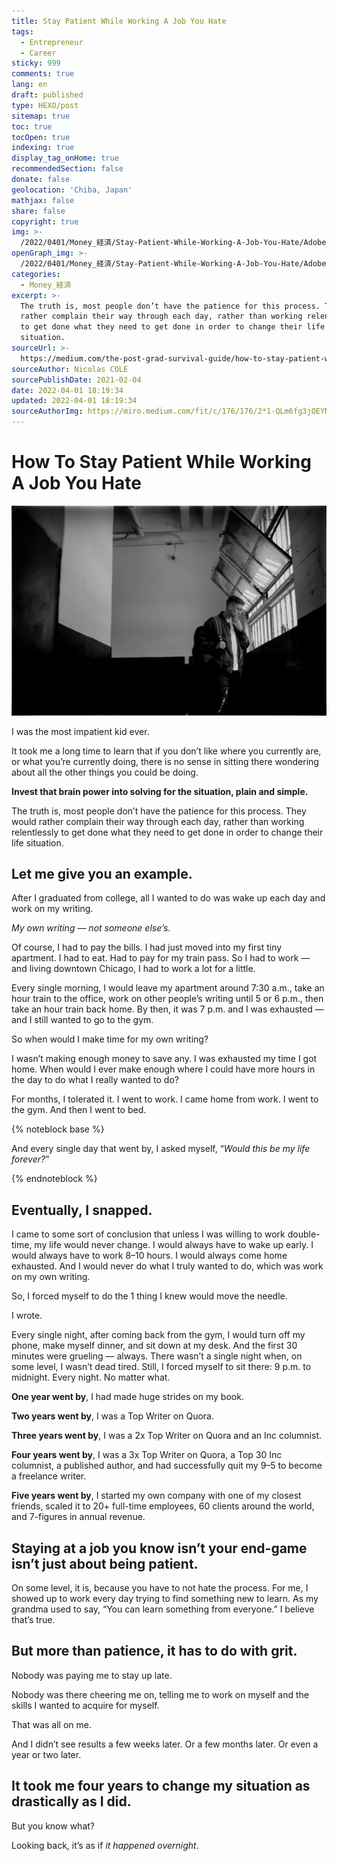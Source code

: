 ```yaml
---
title: Stay Patient While Working A Job You Hate
tags:
  - Entrepreneur
  - Career
sticky: 999
comments: true
lang: en
draft: published
type: HEXO/post
sitemap: true
toc: true
tocOpen: true
indexing: true
display_tag_onHome: true
recommendedSection: false
donate: false
geolocation: 'Chiba, Japan'
mathjax: false
share: false
copyright: true
img: >-
  /2022/0401/Money_経済/Stay-Patient-While-Working-A-Job-You-Hate/AdobeStock_494683411.svg
openGraph_img: >-
  /2022/0401/Money_経済/Stay-Patient-While-Working-A-Job-You-Hate/AdobeStock_494683411.png
categories:
  - Money_経済
excerpt: >-
  The truth is, most people don’t have the patience for this process. They would
  rather complain their way through each day, rather than working relentlessly
  to get done what they need to get done in order to change their life
  situation.
sourceUrl: >-
  https://medium.com/the-post-grad-survival-guide/how-to-stay-patient-while-working-a-job-you-hate-f2ceffcdfd1e
sourceAuthor: Nicolas COLE
sourcePublishDate: 2021-02-04
date: 2022-04-01 18:19:34
updated: 2022-04-01 18:19:34
sourceAuthorImg: https://miro.medium.com/fit/c/176/176/2*1-QLm6fg3jOEYNaDIavjiw.jpeg
---
```

# How To Stay Patient While Working A Job You Hate
 ![Nicolas Cole Instagram](./Stay-Patient-While-Working-A-Job-You-Hate/1_D18oEINnzQPfcPIIHWCOWQ.jpeg)

 I was the most impatient kid ever.

 It took me a long time to learn that if you don’t like where you currently are, or what you’re currently doing, there is no sense in sitting there wondering about all the other things you could be doing.

 **Invest that brain power into solving for the situation, plain and simple.**

 The truth is, most people don’t have the patience for this process. They would rather complain their way through each day, rather than working relentlessly to get done what they need to get done in order to change their life situation.


## Let me give you an example.
 After I graduated from college, all I wanted to do was wake up each day and work on my writing.

 *My own writing — not someone else’s.*

 Of course, I had to pay the bills. I had just moved into my first tiny apartment. I had to eat. Had to pay for my train pass. So I had to work — and living downtown Chicago, I had to work a lot for a little.

 Every single morning, I would leave my apartment around 7:30 a.m., take an hour train to the office, work on other people’s writing until 5 or 6 p.m., then take an hour train back home. By then, it was 7 p.m. and I was exhausted — and I still wanted to go to the gym.

 So when would I make time for my own writing?

 I wasn’t making enough money to save any. I was exhausted my time I got home. When would I ever make enough where I could have more hours in the day to do what I really wanted to do?

 For months, I tolerated it. I went to work. I came home from work. I went to the gym. And then I went to bed.

{% noteblock base %}

And every single day that went by, I asked myself, “*Would this be my life forever?*”

{% endnoteblock %}


## Eventually, I snapped.

 I came to some sort of conclusion that unless I was willing to work double-time, my life would never change. I would always have to wake up early. I would always have to work 8–10 hours. I would always come home exhausted. And I would never do what I truly wanted to do, which was work on my own writing.

 So, I forced myself to do the 1 thing I knew would move the needle.

 I wrote.

 Every single night, after coming back from the gym, I would turn off my phone, make myself dinner, and sit down at my desk. And the first 30 minutes were grueling — always. There wasn’t a single night when, on some level, I wasn’t dead tired. Still, I forced myself to sit there: 9 p.m. to midnight. Every night. No matter what.

 **One year went by**, I had made huge strides on my book.

 **Two years went by**, I was a Top Writer on Quora.

 **Three years went by**, I was a 2x Top Writer on Quora and an Inc columnist.

 **Four years went by**, I was a 3x Top Writer on Quora, a Top 30 Inc columnist, a published author, and had successfully quit my 9–5 to become a freelance writer.

 **Five years went by**, I started my own company with one of my closest friends, scaled it to 20+ full-time employees, 60 clients around the world, and 7-figures in annual revenue.


## Staying at a job you know isn’t your end-game isn’t just about being patient.
 On some level, it is, because you have to not hate the process. For me, I showed up to work every day trying to find something new to learn. As my grandma used to say, “You can learn something from everyone.” I believe that’s true.


## But more than patience, it has to do with grit.
 Nobody was paying me to stay up late.

 Nobody was there cheering me on, telling me to work on myself and the skills I wanted to acquire for myself.

 That was all on me.

 And I didn’t see results a few weeks later. Or a few months later. Or even a year or two later.


## It took me four years to change my situation as drastically as I did.
 But you know what?

 Looking back, it’s as if *it happened overnight*.
